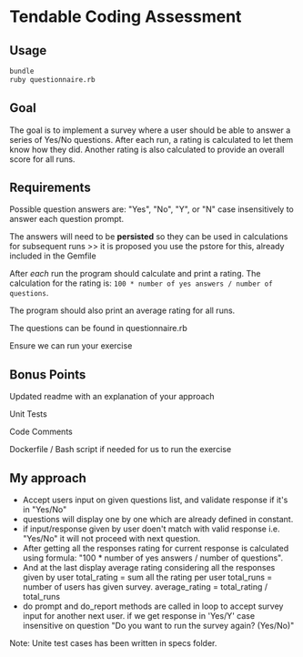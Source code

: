 # Tendable Coding Assessment

## Usage

```sh
bundle
ruby questionnaire.rb
```

## Goal

The goal is to implement a survey where a user should be able to answer a series of Yes/No questions. After each run, a rating is calculated to let them know how they did. Another rating is also calculated to provide an overall score for all runs.

## Requirements

Possible question answers are: "Yes", "No", "Y", or "N" case insensitively to answer each question prompt.

The answers will need to be **persisted** so they can be used in calculations for subsequent runs >> it is proposed you use the pstore for this, already included in the Gemfile

After _each_ run the program should calculate and print a rating. The calculation for the rating is: `100 * number of yes answers / number of questions`.

The program should also print an average rating for all runs.

The questions can be found in questionnaire.rb

Ensure we can run your exercise

## Bonus Points

Updated readme with an explanation of your approach

Unit Tests

Code Comments

Dockerfile / Bash script if needed for us to run the exercise


## My approach
- Accept users input on given questions list, and validate response if it's in "Yes/No"
- questions will display one by one which are already defined in constant.
- if input/response given by user doen't match with valid response i.e. "Yes/No" it will not proceed with next question.
- After getting all the responses rating for current response is calculated using formula: "100 * number of yes answers / number of questions".
- And at the last display average rating considering all the responses given by user
total_rating = sum all the rating per user
total_runs = number of users has given survey.
average_rating = total_rating / total_runs
- do prompt and do_report methods are called in loop to accept survey input for another next user. if we get response in 'Yes/Y' case insensitive on question "Do you want to run the survey again? (Yes/No)"


Note: Unite test cases has been written in specs folder.
